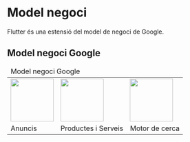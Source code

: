 <!-- TITLE: Negoci Ingressos -->
# Model negoci

Flutter és una estensió del model de negoci de Google.

## Model negoci Google

<table>
	<thead>
		<tr><td colspan="3">Model negoci Google</td></tr>
	</thead>
	<tbody>
		<tr>
			<td><img src="https://upload.wikimedia.org/wikipedia/commons/thumb/c/c7/Google_Ads_logo.svg/245px-Google_Ads_logo.svg.png" width="100"></td>
			<td><img style="margin: auto" src="https://cloud.google.com/_static/images/cloud/icons/favicons/onecloud/apple-icon.png" width="100"></td>
			<td><img src="https://www.androidpolice.com/wp-content/uploads/2015/10/nexus2cee_Search-Thumb.png" width="100"></td>
		</tr>
		<tr>
			<td>Anuncis</td>
			<td>Productes i Serveis</td>
			<td>Motor de cerca</td>
		</tr>
	</tbody>
</table>